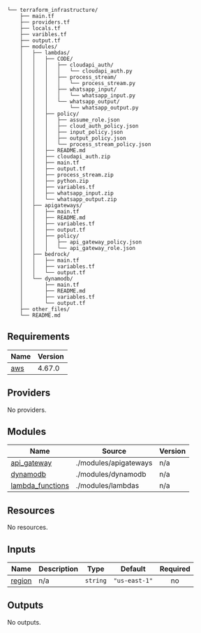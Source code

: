 <!-- BEGIN_TF_DOCS -->

```
└── terraform_infrastructure/
    ├── main.tf
    ├── providers.tf
    ├── locals.tf
    ├── varibles.tf
    ├── output.tf
    ├── modules/
    │   ├── lambdas/
    │   │   ├── CODE/
    │   │   │   ├── cloudapi_auth/
    │   │   │   │   └── cloudapi_auth.py
    │   │   │   ├── process_stream/
    │   │   │   │   └── process_stream.py
    │   │   │   ├── whatsapp_input/
    │   │   │   │   └── whatsapp_input.py
    │   │   │   └── whatsapp_output/
    │   │   │       └── whatsapp_output.py
    │   │   ├── policy/
    │   │   │   ├── assume_role.json
    │   │   │   ├── cloud_auth_policy.json
    │   │   │   ├── input_policy.json
    │   │   │   ├── output_policy.json
    │   │   │   └── process_stream_policy.json
    │   │   ├── README.md
    │   │   ├── cloudapi_auth.zip
    │   │   ├── main.tf
    │   │   ├── output.tf
    │   │   ├── process_stream.zip
    │   │   ├── python.zip
    │   │   ├── variables.tf
    │   │   ├── whatsapp_input.zip
    │   │   └── whatsapp_output.zip
    │   ├── apigateways/
    │   │   ├── main.tf
    │   │   ├── README.md
    │   │   ├── variables.tf
    │   │   ├── output.tf
    │   │   ├── policy/
    │   │   │   ├── api_gateway_policy.json
    │   │   │   └── api_gateway_role.json
    │   ├── bedrock/
    │   │   ├── main.tf
    │   │   ├── variables.tf
    │   │   └── output.tf
    │   └── dynamodb/
    │       ├── main.tf
    │       ├── README.md
    │       ├── variables.tf
    │       └── output.tf
    ├── other_files/
    └── README.md
```

## Requirements

| Name | Version |
|------|---------|
| <a name="requirement_aws"></a> [aws](#requirement\_aws) | 4.67.0 |

## Providers

No providers.

## Modules

| Name | Source | Version |
|------|--------|---------|
| <a name="module_api_gateway"></a> [api\_gateway](#module\_api\_gateway) | ./modules/apigateways | n/a |
| <a name="module_dynamodb"></a> [dynamodb](#module\_dynamodb) | ./modules/dynamodb | n/a |
| <a name="module_lambda_functions"></a> [lambda\_functions](#module\_lambda\_functions) | ./modules/lambdas | n/a |

## Resources

No resources.

## Inputs

| Name | Description | Type | Default | Required |
|------|-------------|------|---------|:--------:|
| <a name="input_region"></a> [region](#input\_region) | n/a | `string` | `"us-east-1"` | no |

## Outputs

No outputs.
<!-- END_TF_DOCS -->